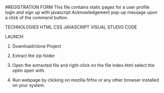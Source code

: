 #REGISTRATION FORM
This file contains static pages for a user profile login and sign up with javascript Acknowledgement pop-up message upon a click of the command button.

TECHNOLOGIES 
HTML
CSS
JAVASCRIPT
VISUAL STUDIO CODE

LAUNCH
1. Download/clone Project

2. Extract the zip folder

3. Open the extracted file and right-click on the file index.html select the optin open with.

4. Run webpage by clicking on mozilla firfox or any other browser installed on your system.

